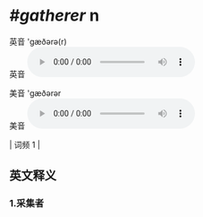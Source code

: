 # ***\#gatherer*** n
英音 'ɡæðərə(r)  
英音
<audio src="./media/gatherer1.aac" controls="controls"></audio>

美音 'ɡæðərər  
美音
<audio src="./media/gatherer2.aac" controls="controls"></audio>



| 词频 1 |  

英文释义
---
### 1.**采集者**  


